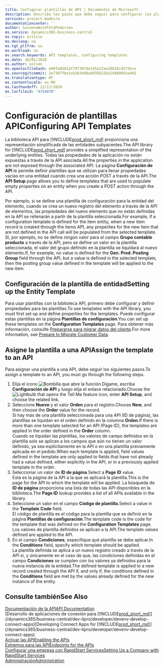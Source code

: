 ```yaml
---
title: Configurar plantillas de API | Documentos de Microsoft
description: Describa los pasos que debe seguir para configurar las plantillas API para Dynamics 365 Business Central.
services: project-madeira
documentationcenter: ''
author: SusanneWindfeldPedersen
ms.service: dynamics365-business-central
ms.topic: article
ms.devlang: na
ms.tgt_pltfrm: na
ms.workload: na
ms.search.keywords: API templates, configuring templates
ms.date: 10/01/2020
ms.author: solsen
ms.openlocfilehash: e90fe0282af79f36fde145e22ae28818c4575bce
ms.sourcegitcommit: 2e7307fbe1eb3b34d0ad9356226a19409054a402
ms.translationtype: HT
ms.contentlocale: es-MX
ms.lasthandoff: 12/17/2020
ms.locfileid: "4754078"
---
```

# <a name="configuring-api-templates"></a><span data-ttu-id="f6c7a-103">Configuración de plantillas API</span><span class="sxs-lookup"><span data-stu-id="f6c7a-103">Configuring API Templates</span></span>
<span data-ttu-id="f6c7a-104">La biblioteca API para [!INCLUDE[prod_short_md](includes/prod_short.md)] proporciona una representación simplificada de las entidades subyacentes.</span><span class="sxs-lookup"><span data-stu-id="f6c7a-104">The API library for [!INCLUDE[prod_short_md](includes/prod_short.md)] provides a simplified representation of the underlying entities.</span></span> <span data-ttu-id="f6c7a-105">Todas las propiedades de la aplicación no están expuestas a través de la API asociada.</span><span class="sxs-lookup"><span data-stu-id="f6c7a-105">All the properties in the application are not exposed through the associated API.</span></span> <span data-ttu-id="f6c7a-106">La página **Configuración de API** le permite definir plantillas que se utilizan para llenar propiedades vacías en una entidad cuando crea una acción POST a través de la API.</span><span class="sxs-lookup"><span data-stu-id="f6c7a-106">The **API Setup** page allows you to define templates that are used to populate empty properties on an entity when you create a POST action through the API.</span></span> 

<span data-ttu-id="f6c7a-107">Por ejemplo, si se define una plantilla de configuración para la entidad del elemento, cuando se crea un nuevo registro del elemento a través de la API de elementos, las propiedades del nuevo elemento que no están definidas en la API se rellenarán a partir de la plantilla seleccionada.</span><span class="sxs-lookup"><span data-stu-id="f6c7a-107">For example, if a configuration template is defined for the item entity, when a new item record is created through the items API, any properties for the new item that are not defined in the API call will be populated from the selected template.</span></span> <span data-ttu-id="f6c7a-108">Si, por ejemplo, no se define ningún valor para el campo **Grupo contable producto** a través de la API, pero se define un valor en la plantilla seleccionada, el valor del grupo definido en la plantilla se liquidará al nuevo elemento.</span><span class="sxs-lookup"><span data-stu-id="f6c7a-108">If, for example, no value is defined for the **Gen. Prod. Posting Group** field through the API, but a value is defined in the selected template, then the posting group value defined in the template will be applied to the new item.</span></span> 

## <a name="setting-up-the-entity-template"></a><span data-ttu-id="f6c7a-109">Configuración de la plantilla de entidad</span><span class="sxs-lookup"><span data-stu-id="f6c7a-109">Setting up the Entity Template</span></span>
<span data-ttu-id="f6c7a-110">Para usar plantillas con la biblioteca API, primero debe configurar y definir propiedades para las plantillas.</span><span class="sxs-lookup"><span data-stu-id="f6c7a-110">To use templates with the API library, you must first set up and define properties for the templates.</span></span> <span data-ttu-id="f6c7a-111">Puede configurar estas plantillas en la página **Plantillas de configuración**.</span><span class="sxs-lookup"><span data-stu-id="f6c7a-111">You can set up these templates on the **Configuration Templates** page.</span></span> <span data-ttu-id="f6c7a-112">Para obtener más información, consulte [Prepararse para migrar datos del cliente](admin-use-templates-to-prepare-customer-data-for-migration.md).</span><span class="sxs-lookup"><span data-stu-id="f6c7a-112">For more information, see [Prepare to Migrate Customer Data](admin-use-templates-to-prepare-customer-data-for-migration.md).</span></span> 

## <a name="assign-the-template-to-an-api"></a><span data-ttu-id="f6c7a-113">Asigne la plantilla a una API</span><span class="sxs-lookup"><span data-stu-id="f6c7a-113">Assign the template to an API</span></span>

<span data-ttu-id="f6c7a-114">Para asignar una plantilla a una API, debe seguir los siguientes pasos.</span><span class="sxs-lookup"><span data-stu-id="f6c7a-114">To assign a template to an API, you must go through the following steps.</span></span>

1. <span data-ttu-id="f6c7a-115">Elija el icono ![Bombilla que abre la función Dígame](media/ui-search/search_small.png "Dígame qué desea hacer"), escriba **Configuración de API** y luego elija el enlace relacionado.</span><span class="sxs-lookup"><span data-stu-id="f6c7a-115">Choose the ![Lightbulb that opens the Tell Me feature](media/ui-search/search_small.png "Tell me what you want to do") icon, enter **API Setup**, and choose the related link.</span></span>
2. <span data-ttu-id="f6c7a-116">Seleccione **Nuevo** y el valor **Orden** para el registro.</span><span class="sxs-lookup"><span data-stu-id="f6c7a-116">Choose **New**, and then choose the **Order** value for the record.</span></span>  
<span data-ttu-id="f6c7a-117">Si hay más de una plantilla seleccionada para una API (ID de página), las plantillas se liquidan en el orden definido en la columna **Orden**.</span><span class="sxs-lookup"><span data-stu-id="f6c7a-117">If there is more than one template selected for an API (Page ID), the templates are applied in the order defined in the **Order** column.</span></span>   
<span data-ttu-id="f6c7a-118">Cuando se liquidan las plantillas, los valores de campo definidos en la plantilla solo se aplican a los campos que aún no tienen un valor definido, ya sea explícitamente en la API o en una plantilla previamente aplicada en el pedido.</span><span class="sxs-lookup"><span data-stu-id="f6c7a-118">When each template is applied, field values defined in the template are only applied to fields that have not already had a value defined, either explicitly in the API, or in a previously applied template in the order.</span></span> 
3. <span data-ttu-id="f6c7a-119">Seleccionar un valor de **ID de página**.</span><span class="sxs-lookup"><span data-stu-id="f6c7a-119">Select a **Page ID** value.</span></span>  
<span data-ttu-id="f6c7a-120">Esta es la página de la API a la que se aplicará la plantilla.</span><span class="sxs-lookup"><span data-stu-id="f6c7a-120">This is the page for the API to which the template will be applied.</span></span> <span data-ttu-id="f6c7a-121">La búsqueda de **ID de página** proporciona una lista de todas las API disponibles en la biblioteca.</span><span class="sxs-lookup"><span data-stu-id="f6c7a-121">The **Page ID** lookup provides a list of all APIs available in the library.</span></span>
4. <span data-ttu-id="f6c7a-122">Seleccione un valor en el campo **Código de plantilla**.</span><span class="sxs-lookup"><span data-stu-id="f6c7a-122">Select a value in the **Template Code** field.</span></span>  
<span data-ttu-id="f6c7a-123">El código de plantilla es el código para la plantilla que se definió en la página **Plantillas de configuración**.</span><span class="sxs-lookup"><span data-stu-id="f6c7a-123">The template code is the code for the template that was defined on the **Configuration Templates** page.</span></span> <span data-ttu-id="f6c7a-124">Los valores de plantilla definidos se aplican a la API.</span><span class="sxs-lookup"><span data-stu-id="f6c7a-124">The template values defined are applied to the API.</span></span> 
5. <span data-ttu-id="f6c7a-125">En el campo **Condiciones**, especifique qué plantilla se debe aplicar.</span><span class="sxs-lookup"><span data-stu-id="f6c7a-125">In the **Conditions** field, specify which template should be applied.</span></span>  
<span data-ttu-id="f6c7a-126">La plantilla definida se aplica a un nuevo registro creado a través de la API si, y únicamente en el caso de que, las condiciones definidas en el campo **Condiciones** se cumplen con los valores ya definidos para la nueva instancia de la entidad.</span><span class="sxs-lookup"><span data-stu-id="f6c7a-126">The defined template is applied to a new record created through the API if, and only if, the conditions defined in the **Conditions** field are met by the values already defined for the new instance of the entity.</span></span>

## <a name="see-also"></a><span data-ttu-id="f6c7a-127">Consulte también</span><span class="sxs-lookup"><span data-stu-id="f6c7a-127">See Also</span></span>
[<span data-ttu-id="f6c7a-128">Documentación de la API</span><span class="sxs-lookup"><span data-stu-id="f6c7a-128">API Documentation</span></span>](/dynamics-nav/fin-graph)  
<span data-ttu-id="f6c7a-129">[Desarrollo de aplicaciones de conexión para [!INCLUDE[prod_short_md](includes/prod_short.md)]](/dynamics365/business-central/dev-itpro/developer/devenv-develop-connect-apps)</span><span class="sxs-lookup"><span data-stu-id="f6c7a-129">[Developing Connect Apps for [!INCLUDE[prod_short_md](includes/prod_short.md)]](/dynamics365/business-central/dev-itpro/developer/devenv-develop-connect-apps)</span></span>  
[<span data-ttu-id="f6c7a-130">Activar las API</span><span class="sxs-lookup"><span data-stu-id="f6c7a-130">Enabling the APIs</span></span>](/dynamics-nav/enabling-apis-for-dynamics-nav)  
[<span data-ttu-id="f6c7a-131">Extremos para las API</span><span class="sxs-lookup"><span data-stu-id="f6c7a-131">Endpoints for the APIs</span></span>](/dynamics-nav/endpoints-apis-for-dynamics)  
[<span data-ttu-id="f6c7a-132">Configurar una empresa con RapidStart Services</span><span class="sxs-lookup"><span data-stu-id="f6c7a-132">Setting Up a Company with RapidStart Services</span></span>](admin-set-up-a-company-with-rapidstart.md)  
[<span data-ttu-id="f6c7a-133">Administración</span><span class="sxs-lookup"><span data-stu-id="f6c7a-133">Administration</span></span>](admin-setup-and-administration.md)
